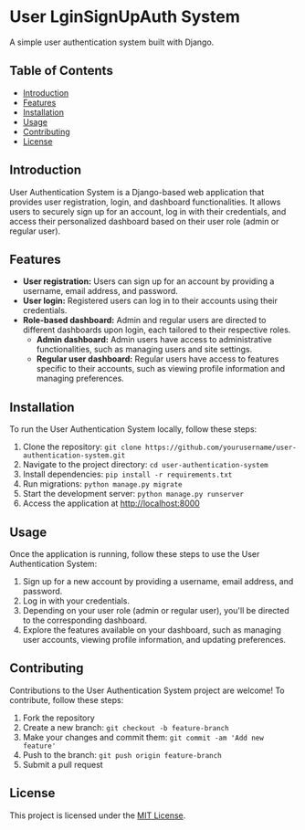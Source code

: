 # User LginSignUpAuth System

A simple user authentication system built with Django.

## Table of Contents

- [Introduction](#introduction)
- [Features](#features)
- [Installation](#installation)
- [Usage](#usage)
- [Contributing](#contributing)
- [License](#license)

## Introduction

User Authentication System is a Django-based web application that provides user registration, login, and dashboard functionalities. It allows users to securely sign up for an account, log in with their credentials, and access their personalized dashboard based on their user role (admin or regular user).

## Features

- **User registration:** Users can sign up for an account by providing a username, email address, and password.
- **User login:** Registered users can log in to their accounts using their credentials.
- **Role-based dashboard:** Admin and regular users are directed to different dashboards upon login, each tailored to their respective roles.
  - **Admin dashboard:** Admin users have access to administrative functionalities, such as managing users and site settings.
  - **Regular user dashboard:** Regular users have access to features specific to their accounts, such as viewing profile information and managing preferences.

## Installation

To run the User Authentication System locally, follow these steps:

1. Clone the repository: `git clone https://github.com/yourusername/user-authentication-system.git`
2. Navigate to the project directory: `cd user-authentication-system`
3. Install dependencies: `pip install -r requirements.txt`
4. Run migrations: `python manage.py migrate`
5. Start the development server: `python manage.py runserver`
6. Access the application at [http://localhost:8000](http://localhost:8000)

## Usage

Once the application is running, follow these steps to use the User Authentication System:

1. Sign up for a new account by providing a username, email address, and password.
2. Log in with your credentials.
3. Depending on your user role (admin or regular user), you'll be directed to the corresponding dashboard.
4. Explore the features available on your dashboard, such as managing user accounts, viewing profile information, and updating preferences.

## Contributing

Contributions to the User Authentication System project are welcome! To contribute, follow these steps:

1. Fork the repository
2. Create a new branch: `git checkout -b feature-branch`
3. Make your changes and commit them: `git commit -am 'Add new feature'`
4. Push to the branch: `git push origin feature-branch`
5. Submit a pull request

## License

This project is licensed under the [MIT License](LICENSE).
